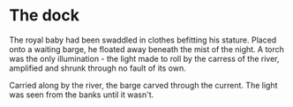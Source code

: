 # The dock

The royal baby had been swaddled in clothes befitting his stature. Placed onto a waiting barge, he floated away beneath the mist of the night. A torch was the only illumination - the light made to roll by the carress of the river, amplified and shrunk through no fault of its own. 

Carried along by the river, the barge carved through the current. The light was seen from the banks until it wasn't.

